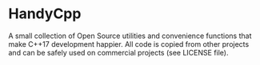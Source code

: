 # HandyCpp
A small collection of Open Source utilities and convenience functions that make C++17 development happier. All code is copied from other projects and can be safely used on commercial projects (see LICENSE file).
